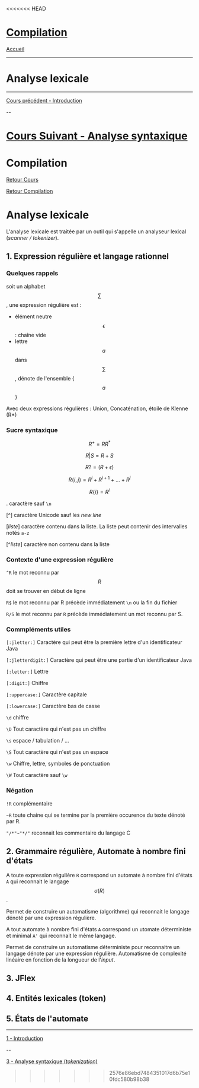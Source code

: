 <<<<<<< HEAD
# [Compilation](index.md)

[Accueil](/index.html)

____
# Analyse lexicale
____
[Cours précédent - Introduction](compilation-1.md)

--

[Cours Suivant - Analyse syntaxique](compilation-3.md)
=======
# Compilation

[Retour Cours](https://mcheungsen.github.io/cours/ "Licence 3")

[Retour Compilation](index.md)

# Analyse lexicale

L'analyse lexicale est traitée par un outil qui s'appelle un analyseur lexical (*scanner / tokenizer*).

## 1. Expression régulière et langage rationnel

### Quelques rappels
soit un alphabet $$\sum$$, une expression régulière est :
- élément neutre $$\epsilon$$ : chaîne vide
- lettre $$a$$ dans $$\sum$$, dénote de l'ensemble {$$a$$}

Avec deux expressions régulières : Union, Concaténation, étoile de Klenne (R*)

### Sucre syntaxique

$$R^+ = RR^*$$

$$R|S = R+S$$

$$R? = (R+\epsilon)$$

$$R\{i,j\}=R^i+R^{i+1}+...+R^j$$

$$R\{i\} = R^i$$

. caractère sauf `\n`

[^] caractère Unicode sauf les *new line*

[*liste*] caractère contenu dans la liste. La liste peut contenir des intervalles notés `a-z`

[^*liste*] caractère non contenu dans la liste

### Contexte d'une expression régulière

`^R` le mot reconnu par $$R$$ doit se trouver en début de ligne

`R$` le mot reconnu par R précède immédiatement `\n` ou la fin du fichier

`R/S` le mot reconnu par `R` précède immédiatement un mot reconnu par S.

### Commpléments utiles

`[:jletter:]` Caractère qui peut être la première lettre d'un identificateur Java

`[:jletterdigit:]` Caractère qui peut être une partie d'un identificateur Java

`[:letter:]` Lettre

`[:digit:]` Chiffre

`[:uppercase:]` Caractère capitale

`[:lowercase:]` Caractère bas de casse

`\d` chiffre

`\D` Tout caractère qui n'est pas un chiffre

`\s` espace / tabulation / ...

`\S` Tout caractère qui n'est pas un espace

`\w` Chiffre, lettre, symboles de ponctuation

`\W` Tout caractère sauf `\w`

### Négation

`!R` complémentaire

`~R` toute chaine qui se termine par la première occurence du texte dénoté par R.

`"/*"~"*/"` reconnait les commentaire du langage C

## 2. Grammaire régulière, Automate à nombre fini d'états

A toute expression régulière `R` correspond un automate à nombre fini d'états `A` qui reconnait le langage $$\sigma(R)$$.

Permet de construire un automatisme (algorithme) qui reconnait le langage dénoté par une expression régulière.

A tout automate à nombre fini d'états `A` correspond un utomate déterministe et minimal `A'` qui reconnait le même langage.

Permet de construire un automatisme déterministe pour reconnaitre un langage dénote par une expression régulière. Automatisme de complexité linéaire en fonction de la longueur de l'*input*.

## 3. JFlex
## 4. Entités lexicales (token)
## 5. États de l'automate
____

[1 - Introduction](compilation-1.md)

--

[3 - Analyse syntaxique (*tokenization*)](compilation-3.md)

<script src="https://polyfill.io/v3/polyfill.min.js?features=es6"></script>
<script id="MathJax-script" async src="https://cdn.jsdelivr.net/npm/mathjax@3/es5/tex-mml-chtml.js"></script>
>>>>>>> 2576e86ebd7484351017d6b75e10fdc580b98b38
